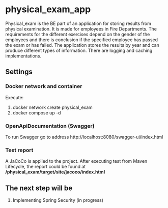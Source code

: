 # physical_exam_app

Physical_exam is the BE part of an application for storing results from physical examination. It is made for employees in Fire Departments. 
The requirements for the different exercises depend on the gender of the employees and there is conclusion if the specified employee has passed the exam 
or has failed. The application stores the results by year and can produce different types of information.
There are logging and caching implementations.

## Settings

### Docker network and container
Execute:
1. docker network create physical_exam
2. docker compose up -d

### OpenApiDocumentation (Swagger)
To run Swagger go to address http://localhost:8080/swagger-ui/index.html

### Test report
A JaCoCo is applied to the project. After executing test from Maven Lifecycle, the report could be found at **/physical_exam/target/site/jacoco/index.html**

## The next step will be
1. Implementing Spring Security (in progress)
